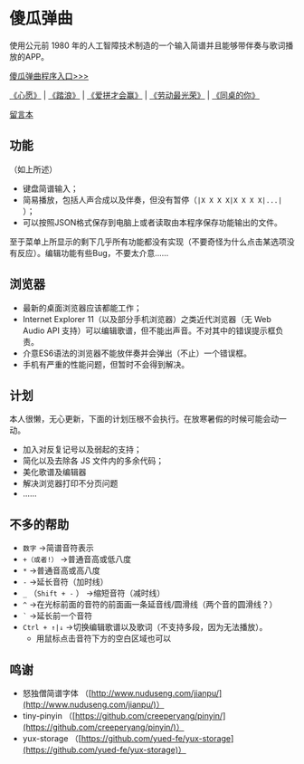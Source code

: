 傻瓜弹曲
====

使用公元前 1980 年的人工智障技术制造的一个输入简谱并且能够带伴奏与歌词播放的APP。

[傻瓜弹曲程序入口>>>](http://asdfqw.gitee.io/foolplay/edit.htm)

[《心愿》](http://asdfqw.gitee.io/foolplay/edit.htm#music=心愿) | [《踏浪》](http://asdfqw.gitee.io/foolplay/edit.htm#music=踏浪) | [《爱拼才会赢》](http://asdfqw.gitee.io/foolplay/edit.htm#music=爱拼才会赢) | [《劳动最光荣》](http://asdfqw.gitee.io/foolplay/edit.htm#music=劳动最光荣) | [《同桌的你》](http://asdfqw.gitee.io/foolplay/edit.htm#music=同桌的你)

[留言本](http://users.smartgb.com/g/g.php?a=s&i=g18-84768-1a)

功能
--

（如上所述）

*   键盘简谱输入；
*   简易播放，包括人声合成以及伴奏，但没有暂停（`|X X X X|X X X X|...|` ）；
*   可以按照JSON格式保存到电脑上或者读取由本程序保存功能输出的文件。

至于菜单上所显示的剩下几乎所有功能都没有实现（不要奇怪为什么点击某选项没有反应）。编辑功能有些Bug，不要太介意……

浏览器
---

*   最新的桌面浏览器应该都能工作；
*   Internet Explorer 11（以及部分手机浏览器）之类近代浏览器（无 Web Audio API 支持）可以编辑歌谱，但不能出声音。不对其中的错误提示框负责。
*   介意ES6语法的浏览器不能放伴奏并会弹出（不止）一个错误框。
*   手机有严重的性能问题，但暂时不会得到解决。

计划
--

本人很懒，无心更新，下面的计划压根不会执行。在放寒暑假的时候可能会动一动。

*   加入对反复记号以及弱起的支持；
*   简化以及去除各 JS 文件内的多余代码；
*   美化歌谱及编辑器
*   解决浏览器打印不分页问题
*   ……

不多的帮助
-----

*   `数字` ->简谱音符表示
*   `+（或者!）` ->普通音高或低八度
*   `*` ->普通音高或高八度
*   `-` ->延长音符（加时线）
*   `_` （`Shift + -` ） ->缩短音符（减时线）
*   `^` ->在光标前面的音符的前面画一条延音线/圆滑线（两个音的圆滑线？）
*   `` ` `` \->延长前一个音符
*   `Ctrl + ↑|↓` ->切换编辑歌谱以及歌词（不支持多段，因为无法播放）。
    *   用鼠标点击音符下方的空白区域也可以

鸣谢
--

*   怒独僧简谱字体 （[http://www.nuduseng.com/jianpu/](http://www.nuduseng.com/jianpu/)）
*   tiny-pinyin （[https://github.com/creeperyang/pinyin/](https://github.com/creeperyang/pinyin/)）
*   yux-storage （[https://github.com/yued-fe/yux-storage](https://github.com/yued-fe/yux-storage)）